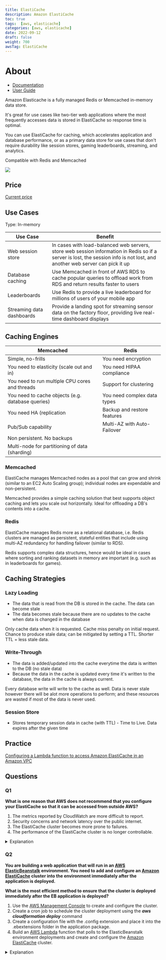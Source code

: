 ```yaml
---
title: ElastiCache
description: Amazon ElastiCache
toc: true
tags:  [aws, elasticache]
categories: [aws, elasticache]
date: 2022-09-12
draft: false
weight: 700
awsTag: ElastiCache
---
```


# About

- [Documentation](https://aws.amazon.com/elasticache/)
- [User Guide](https://docs.aws.amazon.com/elasticache/?id=docs_gateway)

Amazon Elasticache is a fully managed Redis or Memcached in-memory data store.

It's great for use cases like two-tier web applications where the most frequently accesses data is stored in ElastiCache so response time is optimal.

You can use ElastiCache for caching, which accelerates application and database performance, or as a primary data store for use cases that don't require durability like session stores, gaming leaderboards, streaming, and analytics.

Compatible with Redis and Memcached

![](https://d1.awsstatic.com/elasticache/EC_Use_Cases/product-page-diagram_ElastiCache_how-it-works.ec509f8b878f549b7fb8a49669bf2547878303f6.png)

## Price

[Current price](https://aws.amazon.com/elasticache/pricing/)

## Use Cases

Type: In-memory

| Use Case                  | Benefit                                                                                                                                                                     |
| ------------------------- | --------------------------------------------------------------------------------------------------------------------------------------------------------------------------- |
| Web session store         | In cases with load-balanced web servers, store web session information in Redis so if a server is lost, the session info is not lost, and another web server can pick it up |
| Database caching          | Use Memcached in front of AWS RDS to cache popular queries to offload work from RDS and return results faster to users                                                      |
| Leaderboards              | Use Redis to provide a live leaderboard for millions of users of your mobile app                                                                                            |
| Streaming data dashboards | Provide a landing spot for streaming sensor data on the factory floor, providing live real-time dashboard displays                                                          |

## Caching Engines

| Memcached                                         | Redis                       |
| ------------------------------------------------- | --------------------------- |
| Simple, no-frills                                 | You need encryption         |
| You need to elasticity (scale out and in)         | You need HIPAA compliance   |
| You need to run multiple CPU cores and threads    | Support for clustering      |
| You need to cache objects (e.g. database queries) | You need complex data types |
| You need HA (replication                          | Backup and restore features |
| Pub/Sub capability                                | Multi-AZ with Auto-Failover |
| Non persistent. No backups                        |
| Multi-node for partitioning of data (sharding)    |

### Memcached

ElastiCache manages Memcached nodes as a pool that can grow and shrink (similar to an EC2 Auto Scaling group); individual nodes are expendable and non-persistent.

Memcached provides a simple caching solution that best supports object caching and lets you scale out horizontally. Ideal for offloading a DB's contents into a cache.

### Redis

ElastiCache manages Redis more as a relational database, i.e. Redis clusters are managed as persistent, stateful entities that include using multi-AZ redundancy for handling failover (similar to RDS).

Redis supports complex data structures, hence would be ideal in cases where sorting and ranking datasets in memory are important (e.g. such as in leaderboards for games).

## Caching Strategies

### Lazy Loading

- The data that is read from the DB is stored in the cache. The data can become stale
- The data becomes stale because there are no updates to the cache when data is changed in the database

Only cache data when it is requested. Cache miss penalty on initial request. Chance to produce stale data; can be mitigated by setting a TTL. Shorter TTL = less stale data.

### Write-Through

- The data is added/updated into the cache everytime the data is written to the DB (no stale data)
- Because the data in the cache is updated every time it's written to the database, the data in the cache is always current.

Every database write will write to the cache as well. Data is never stale however there will be alot more operations to perform; and these resources are wasted if most of the data is never used.

### Session Store

- Stores temporary session data in cache (with TTL) - Time to Live. Data expires after the given time

## Practice

[Configuring a Lambda function to access Amazon ElastiCache in an Amazon VPC](https://docs.aws.amazon.com/lambda/latest/dg/services-elasticache-tutorial.html)

## Questions

### Q1

**What is one reason that AWS does not recommend that you configure your ElastiCache so that it can be accessed from outside AWS?**

1. The metrics reported by CloudWatch are more difficult to report.
1. Security concerns and network latency over the public internet.
1. The ElastiCache cluster becomes more prone to failures.
1. The performance of the ElastiCache cluster is no longer controllable.

<details>
<summary>Explanation</summary>
<div>

Elasticache is a service designed to be used internally to your VPC. External access is discouraged due to the latency of Internet traffic and security concerns. However, if external access to Elasticache is required for test or development purposes, it can be done through a VPN.

<mark style="color:white">2</mark>

</div>
</details>

### Q2

**You are building a web application that will run in an [AWS ElasticBeanstalk](../elasticbeanstalk) environment. You need to add and configure an [Amazon ElastiCache](../elasticache) cluster into the environment immediately after the application is deployed.**

**What is the most efficient method to ensure that the cluster is deployed immediately after the EB application is deployed?**

1. Use the [AWS Management Console](../https://aws.amazon.com/console/) to create and configure the cluster.
1. Create a cron job to schedule the cluster deployment using the **_aws cloudformation deploy_** command
1. Create a configuration file with the .config extension and place it into the .ebextensions folder in the application package.
1. Build an [AWS Lambda](../lambda) function that polls to the ElasticBeanstalk environment deployments and create and configure the [Amazon ElastiCache](../elasticache) cluster.
  
<details>
<summary>Explanation</summary>
<div>

[[AWS Secrets Manager](https://docs.aws.amazon.com/elasticbeanstalk/latest/dg/environment-resources.html)](<https://docs.aws.amazon.com/elasticbeanstalk/latest/dg/environment-resources.html>)

<mark style="color:white">3</mark>

</div>
</details>
